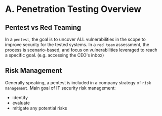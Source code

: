 # A. Penetration Testing Overview
## Pentest vs Red Teaming
In a `pentest`, the goal is to uncover ALL vulnerabilities in the scope to improve security for the tested systems.
In a `red team` assessment, the process is scenario-based, and focus on vulnerabilities leveraged to reach a specific goal. (e.g. accessing the CEO's inbox)
## Risk Management
Generally speaking, a pentest is included in a company strategy of `risk management`.
Main goal of IT security risk management:
* identify
* evaluate
* mitigate
any potential risks